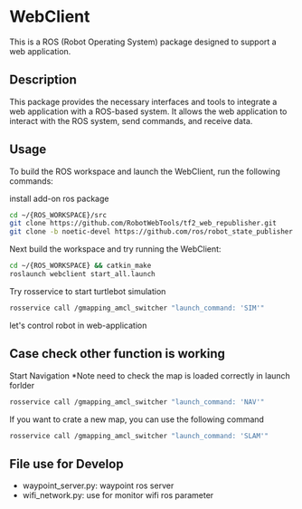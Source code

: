 # WebClient

This is a ROS (Robot Operating System) package designed to support a web application.

## Description

This package provides the necessary interfaces and tools to integrate a web application with a ROS-based system. It allows the web application to interact with the ROS system, send commands, and receive data.

## Usage
To build the ROS workspace and launch the WebClient, run the following commands:

install add-on ros package

```bash
cd ~/{ROS_WORKSPACE}/src
git clone https://github.com/RobotWebTools/tf2_web_republisher.git
git clone -b noetic-devel https://github.com/ros/robot_state_publisher.git
```

Next build the workspace and try running the WebClient:

```bash
cd ~/{ROS_WORKSPACE} && catkin_make
roslaunch webclient start_all.launch
```

Try rosservice to start turtlebot simulation 

```bash
rosservice call /gmapping_amcl_switcher "launch_command: 'SIM'" 
```

let's control robot in web-application

## Case check other function is working

Start Navigation *Note need to check the map is loaded correctly in launch forlder

```bash
rosservice call /gmapping_amcl_switcher "launch_command: 'NAV'" 
```

If you want to crate a new map, you can use the following command

```bash
rosservice call /gmapping_amcl_switcher "launch_command: 'SLAM'" 
```

## File use for Develop

- waypoint_server.py: waypoint ros server
- wifi_network.py: use for monitor wifi ros parameter

<!-- ## Installation

Provide instructions on how to install this package.

## Usage

Provide instructions on how to use this package.

## Contributing

Provide instructions on how to contribute to this project.

## License

Provide information about the license. -->
